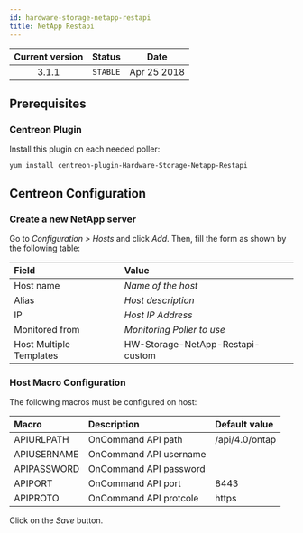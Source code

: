 ```yaml
---
id: hardware-storage-netapp-restapi
title: NetApp Restapi
---
```


| Current version | Status | Date |
| :-: | :-: | :-: |
| 3.1.1 | `STABLE` | Apr 25 2018 |

## Prerequisites

### Centreon Plugin

Install this plugin on each needed poller:

``` shell
yum install centreon-plugin-Hardware-Storage-Netapp-Restapi
```

## Centreon Configuration

### Create a new NetApp server

Go to *Configuration \> Hosts* and click *Add*. Then, fill the form as shown by
the following table:

| Field                                | Value                            |
| :----------------------------------- | :------------------------------- |
| Host name                            | *Name of the host*               |
| Alias                                | *Host description*               |
| IP                                   | *Host IP Address*                |
| Monitored from                       | *Monitoring Poller to use*       |
| Host Multiple Templates              | HW-Storage-NetApp-Restapi-custom |

### Host Macro Configuration

The following macros must be configured on host:

| Macro       | Description            | Default value  |
| :---------- | :--------------------- | :------------- |
| APIURLPATH  | OnCommand API path     | /api/4.0/ontap |
| APIUSERNAME | OnCommand API username |                |
| APIPASSWORD | OnCommand API password |                |
| APIPORT     | OnCommand API port     | 8443           |
| APIPROTO    | OnCommand API protcole | https          |

Click on the *Save* button.


